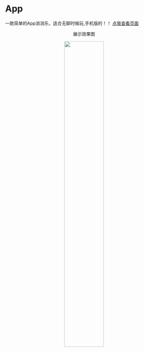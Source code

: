 # App
一款简单的App消消乐，适合无聊时候玩,手机版的！！
[点我查看页面](https://pengmengshan.github.io/App/)
<p align=center> 展示效果图 </p>
<div align=center>
 <img src="images/01.png" width="50%" />
</div>
